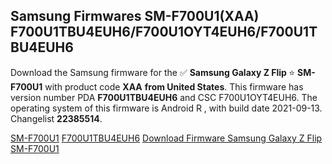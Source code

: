 <h2>Samsung Firmwares SM-F700U1(XAA) F700U1TBU4EUH6/F700U1OYT4EUH6/F700U1TBU4EUH6</h2>
Download the Samsung firmware for the ✅ <strong>Samsung Galaxy Z Flip </strong> ⭐ <strong>SM-F700U1</strong> with product code <strong>XAA</strong> <strong> from United States</strong>. This firmware has version number PDA <strong>F700U1TBU4EUH6</strong> and CSC F700U1OYT4EUH6. The operating system of this firmware is Android R , with build date 2021-09-13. Changelist <strong>22385514</strong>.


[SM-F700U1](https://samfirm.shop/samsung/model/SM-F700U1)
[F700U1TBU4EUH6](https://samfirm.shop/samsung/pda/F700U1TBU4EUH6)
[Download Firmware Samsung Galaxy Z Flip SM-F700U1](https://samfirm.shop/samsung/firmware/455463)

